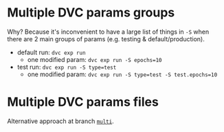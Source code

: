 # Multiple DVC params groups

Why? Because it's inconvenient to have a large list of things in `-S` when there are 2 main groups of params (e.g. testing & default/production).

- default run: `dvc exp run`
  - one modified param: `dvc exp run -S epochs=10`
- test run: `dvc exp run -S type=test`
  - one modified param: `dvc exp run -S type=test -S test.epochs=10`

# Multiple DVC params files

Alternative approach at branch [`multi`](https://github.com/iterative/multi-params-files/tree/multi).
